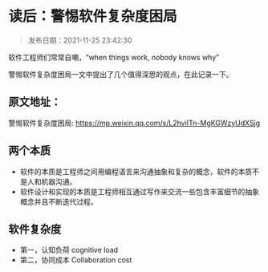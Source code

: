 # 读后：警惕软件复杂度困局

> 发布日期：2021-11-25 23:42:30

软件工程师们常常自嘲，“when things work, nobody knows why”

<!--more-->
警惕软件复杂度困局一文中提出了几个值得深思的观点，在此记录一下。

## 原文地址：
警惕软件复杂度困局: https://mp.weixin.qq.com/s/L2hviITn-MgKGWzyUdXSjg

## 两个本质

- 软件的本质是工程师之间用编程语言来沟通抽象和复杂的概念，软件的本质不是人和机器沟通。
- 软件设计和实现的本质是工程师相互通过写作来交流一些包含丰富细节的抽象概念并且不断迭代过程。

## 软件复杂度
- 第一，认知负荷 cognitive load
- 第二，协同成本 Collaboration cost
